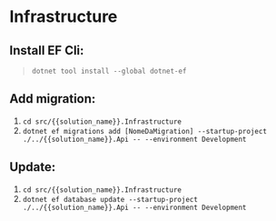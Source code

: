 
# Infrastructure

## Install EF Cli:
> ```dotnet tool install --global dotnet-ef```

## Add migration:
1. ```cd src/{{solution_name}}.Infrastructure```
2. ```dotnet ef migrations add [NomeDaMigration] --startup-project ./../{{solution_name}}.Api -- --environment Development```

## Update:
1. ```cd src/{{solution_name}}.Infrastructure```
2. ```dotnet ef database update --startup-project ./../{{solution_name}}.Api -- --environment Development```